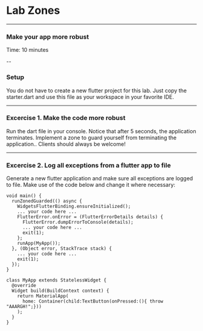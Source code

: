 # Lab Zones

---
### Make your app more robust
Time: 10 minutes

--
### Setup
You do not have to create a new flutter project for this lab. Just copy the starter.dart and use this file as your workspace in your favorite IDE.

---
### Excercise 1. Make the code more robust
Run the dart file in your console. Notice that after 5 seconds, the application terminates.
Implement a zone to guard yourself from terminating the application.. Clients should always be welcome!

---
### Excercise 2. Log all exceptions from a flutter app to file
Generate a new flutter application and make sure all exceptions are logged to file. 
Make use of the code below and change it where necessary:

```
void main() {
  runZonedGuarded(() async {
    WidgetsFlutterBinding.ensureInitialized();
    ... your code here ...
    FlutterError.onError = (FlutterErrorDetails details) {
      FlutterError.dumpErrorToConsole(details);
      ... your code here ...
      exit(1);
    };
    runApp(MyApp());
  }, (Object error, StackTrace stack) {
    ... your code here ...
    exit(1);
  });
}

class MyApp extends StatelessWidget {
  @override
  Widget build(BuildContext context) {
    return MaterialApp(
      home: Container(child:TextButton(onPressed:(){ throw "AAARGH!";}))
    );
  }
}
```

